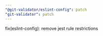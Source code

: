 ```yaml
---
"@git-validator/eslint-config": patch
"git-validator": patch
---
```


fix(eslint-config): remove jest rule restrictions

